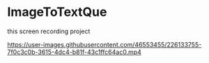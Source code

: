 # ImageToTextQue
this screen recording project 


https://user-images.githubusercontent.com/46553455/226133755-7f0c3c0b-3615-4dc4-b81f-43c1ffc64ac0.mp4

